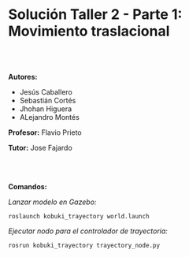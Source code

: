 # Solución Taller 2 - Parte 1: Movimiento traslacional 

<br />
<br />

**Autores:**
- Jesús Caballero
- Sebastián Cortés
- Jhohan Higuera
- ALejandro Montés
 
**Profesor:** Flavio Prieto

**Tutor:** Jose Fajardo

<br />
<br />

**Comandos:**

_Lanzar modelo en Gazebo:_

    roslaunch kobuki_trayectory world.launch
  
_Ejecutar nodo para el controlador de trayectoria:_
  
    rosrun kobuki_trayectory trayectory_node.py
